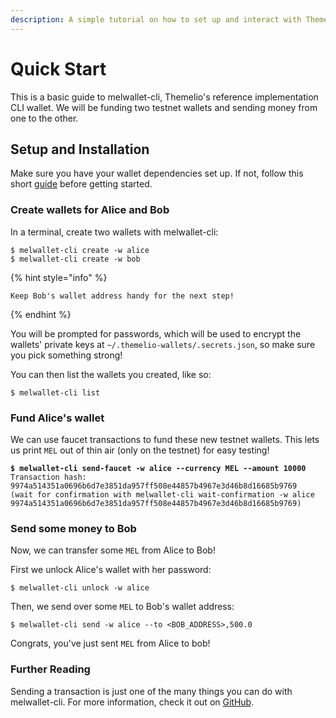 ```yaml
---
description: A simple tutorial on how to set up and interact with Themelio wallets.
---
```


# Quick Start

This is a basic guide to melwallet-cli, Themelio's reference implementation CLI wallet. We will be funding two testnet wallets and sending money from one to the other.

## Setup and Installation

Make sure you have your wallet dependencies set up. If not, follow this short [guide](../../staking-guide/untitled.md) before getting started.

### Create wallets for Alice and Bob

In a terminal, create two wallets with melwallet-cli:

```shell-session
$ melwallet-cli create -w alice
$ melwallet-cli create -w bob
```

{% hint style="info" %}
```
Keep Bob's wallet address handy for the next step!
```
{% endhint %}

You will be prompted for passwords, which will be used to encrypt the wallets' private keys at `~/.themelio-wallets/.secrets.json`, so make sure you pick something strong!

You can then list the wallets you created, like so:

```shell-session
$ melwallet-cli list
```

### Fund Alice's wallet <a href="#fund-wallet" id="fund-wallet"></a>

We can use faucet transactions to fund these new testnet wallets. This lets us print `MEL` out of thin air (only on the testnet) for easy testing!

<pre class="language-shell-session"><code class="lang-shell-session"><strong>$ melwallet-cli send-faucet -w alice --currency MEL --amount 10000
</strong>Transaction hash:  9974a514351a0696b6d7e3851da957ff508e44857b4967e3d46b8d16685b9769
(wait for confirmation with melwallet-cli wait-confirmation -w alice 9974a514351a0696b6d7e3851da957ff508e44857b4967e3d46b8d16685b9769)
</code></pre>

### Send some money to Bob <a href="#send-funds" id="send-funds"></a>

Now, we can transfer some `MEL` from Alice to Bob!

First we unlock Alice's wallet with her password:

```shell-session
$ melwallet-cli unlock -w alice
```

Then, we send over some `MEL` to Bob's wallet address:

```shell-session
$ melwallet-cli send -w alice --to <BOB_ADDRESS>,500.0
```

Congrats, you've just sent `MEL` from Alice to bob!

### Further Reading

Sending a transaction is just one of the many things you can do with melwallet-cli. For more information, check it out on [GitHub](https://github.com/themeliolabs/melwallet-client).

